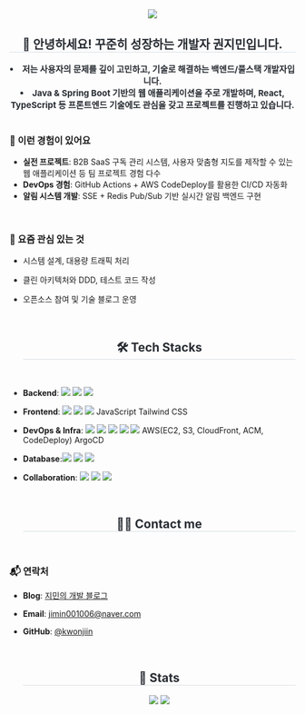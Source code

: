 <div align= "center">
    <img src="https://capsule-render.vercel.app/api?type=waving&color=0:f7b6df,100:fff109&height=180&text=JIMIN's%20GITHUB&animation=twinkling&fontColor=ffffff&fontSize=50" />
    </div>
    <div align= "center">
    <h2 style="border-bottom: 1px solid #d8dee4; color: #282d33;"> 👋 안녕하세요! 꾸준히 성장하는 개발자 권지민입니다. </h2>  </div>
    <div style="font-weight: 700; font-size: 15px; text-align: center; color: #282d33;"> <li> 저는 사용자의 문제를 깊이 고민하고, 기술로 해결하는 백엔드/풀스택 개발자입니다.  </li><li> Java & Spring Boot 기반의 웹 애플리케이션을 주로 개발하며, React, TypeScript 등 프론트엔드 기술에도 관심을 갖고 프로젝트를 진행하고 있습니다. </div> 

</br>

### 📌 이런 경험이 있어요
- **실전 프로젝트**: B2B SaaS 구독 관리 시스템, 사용자 맞춤형 지도를 제작할 수 있는 웹 애플리케이션 등 팀 프로젝트 경험 다수
- **DevOps 경험**: GitHub Actions + AWS CodeDeploy를 활용한 CI/CD 자동화
- **알림 시스템 개발**: SSE + Redis Pub/Sub 기반 실시간 알림 백엔드 구현

</br>

### 🌱 요즘 관심 있는 것
- 시스템 설계, 대용량 트래픽 처리
- 클린 아키텍처와 DDD, 테스트 코드 작성
- 오픈소스 참여 및 기술 블로그 운영

    <br>
    <div align= "center">
    <h2 style="border-bottom: 1px solid #d8dee4; color: #282d33;"> 🛠️ Tech Stacks </h2> <br> 
    <div style="margin: 0 auto; text-align: center;" align= "center"> 

- **Backend**: <img src="https://img.shields.io/badge/Java-007396?style=flat-square&logo=Java&logoColor=white"> <img src="https://img.shields.io/badge/spring-%236DB33F.svg?&style=for-the-badge&logo=spring&logoColor=white" /> <img src="https://img.shields.io/badge/Python-3776AB?style=flat-square&logo=Python&logoColor=white">

- **Frontend**: <img src="https://img.shields.io/badge/React-61DAFB?style=flat-square&logo=React&logoColor=white"> <img src="https://img.shields.io/badge/typescript-%233178C6.svg?&style=for-the-badge&logo=typescript&logoColor=white" /> <img src="https://img.shields.io/badge/Vue.js-4FC08D?style=flat-square&logo=Vue.js&logoColor=white"> JavaScript Tailwind CSS

- **DevOps & Infra**: <img src="https://img.shields.io/badge/github%20actions-%232088FF.svg?&style=for-the-badge&logo=github%20actions&logoColor=white" /> <img src="https://img.shields.io/badge/nginx-%23269539.svg?&style=for-the-badge&logo=nginx&logoColor=white" /> <img src="https://img.shields.io/badge/kubernetes-%23326CE5.svg?&style=for-the-badge&logo=kubernetes&logoColor=white" /> <img src="https://img.shields.io/badge/Docker-2496ED?style=flat-square&logo=Docker&logoColor=white"> <img src="https://img.shields.io/badge/Jenkins-D24939?style=flat-square&logo=Jenkins&logoColor=white"> AWS(EC2, S3, CloudFront, ACM, CodeDeploy) ArgoCD

- **Database**:<img src="https://img.shields.io/badge/MySQL-4479A1?style=flat-square&logo=MySQL&logoColor=white"> <img src="https://img.shields.io/badge/MariaDB-003545?style=flat-square&logo=MariaDB&logoColor=white"> <img src="https://img.shields.io/badge/redis-%23DC382D.svg?&style=for-the-badge&logo=redis&logoColor=white" />

- **Collaboration**: <img src="https://img.shields.io/badge/Figma-F24E1E?style=flat-square&logo=Figma&logoColor=white"> <img src="https://img.shields.io/badge/Bootstrap-7952B3?style=flat-square&logo=Bootstrap&logoColor=white"> <img src="https://img.shields.io/badge/Sass-CC6699?style=flat-square&logo=Sass&logoColor=white">
          </div>
    </div> </br>

    
    <div align= "center">
    <h2 style="border-bottom: 1px solid #d8dee4; color: #282d33;"> 🧑‍💻 Contact me </h2> <br>
    
### 📬 연락처
- **Blog**: [지민의 개발 블로그](https://secretdiary-by-princessjimin.tistory.com/)
- **Email**: jimin001006@naver.com
- **GitHub**: [@kwonjiin](https://github.com/kwonjiin)

  
    </div></br>
    <div align= "center"> 
    <h2 style="border-bottom: 1px solid #d8dee4; color: #282d33;"> 🏅 Stats </h2> <div align= "center"> <img src="https://github-readme-stats.vercel.app/api?username=Kwonjiin&bg_color=60,ffe0f5,feea86&title_color=000000&text_color=000000"
         /> <img src="https://github-readme-stats.vercel.app/api/top-langs/?username=Kwonjiin&layout=compact&bg_color=60,ffe0f5,feea86&title_color=000000&text_color=000000"
           /> </div> 
    </div>

    
